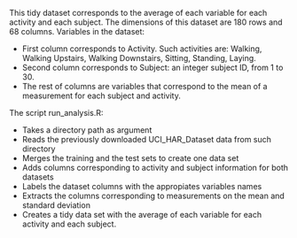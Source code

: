 This tidy dataset corresponds to the average of each variable for each activity and each subject.
The dimensions of this dataset are 180 rows and 68 columns. 
Variables in the dataset:
  - First column corresponds to Activity. Such activities are: Walking, Walking Upstairs, Walking Downstairs, Sitting, Standing, Laying.
  - Second column corresponds to Subject: an integer subject ID, from 1 to 30.
  - The rest of columns are variables that correspond to the mean of a measurement for each subject and activity.
    
The script run_analysis.R:
  - Takes a directory path as argument
  - Reads the previously downloaded UCI_HAR_Dataset data from such directory
  - Merges the training and the test sets to create one data set
  - Adds columns corresponding to activity and subject information for both datasets
  - Labels the dataset columns with the appropiates variables names
  - Extracts the columns corresponding to measurements on the mean and standard deviation
  - Creates a tidy data set with the average of each variable for each activity and each subject.
